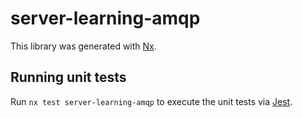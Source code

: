 # server-learning-amqp

This library was generated with [Nx](https://nx.dev).

## Running unit tests

Run `nx test server-learning-amqp` to execute the unit tests via [Jest](https://jestjs.io).
